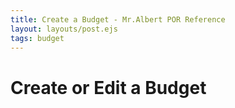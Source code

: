 ```yaml
---
title: Create a Budget - Mr.Albert POR Reference
layout: layouts/post.ejs
tags: budget
---
```

# Create or Edit a Budget
